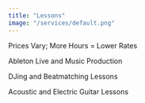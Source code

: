 ```yaml
---
title: "Lessons"
image: "/services/default.png"
---
```

Prices Vary; More Hours = Lower Rates

Ableton Live and Music Production

DJing and Beatmatching Lessons

Acoustic and Electric Guitar Lessons